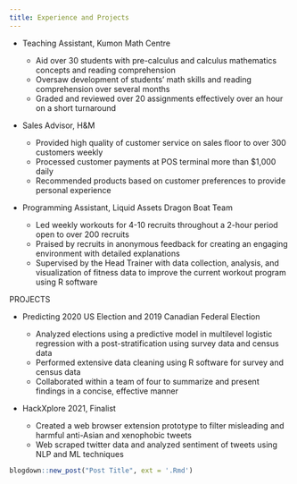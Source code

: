 ```yaml
---
title: Experience and Projects
---
```


- Teaching Assistant, Kumon Math Centre
  - Aid over 30 students with pre-calculus and calculus mathematics concepts and reading comprehension
  - Oversaw development of students’ math skills and reading comprehension over several months
  - Graded and reviewed over 20 assignments effectively over an hour on a short turnaround
  
- Sales Advisor, H&M 
  - Provided high quality of customer service on sales floor to over 300 customers weekly
  - Processed customer payments at POS terminal more than $1,000 daily
  - Recommended products based on customer preferences to provide personal experience
  
- Programming Assistant, Liquid Assets Dragon Boat Team
  - Led weekly workouts for 4-10 recruits throughout a 2-hour period open to over 200 recruits
  - Praised by recruits in anonymous feedback for creating an engaging environment with detailed explanations
  - Supervised by the Head Trainer with data collection, analysis, and visualization of fitness data to improve the current workout program using R software
  
PROJECTS

- Predicting 2020 US Election and 2019 Canadian Federal Election
  - Analyzed elections using a predictive model in multilevel logistic regression with a post-stratification using
survey data and census data
  - Performed extensive data cleaning using R software for survey and census data
  - Collaborated within a team of four to summarize and present findings in a concise, effective manner
  
- HackXplore 2021, Finalist
  - Created a web browser extension prototype to filter misleading and harmful anti-Asian and xenophobic tweets
  - Web scraped twitter data and analyzed sentiment of tweets using NLP and ML techniques

```r
blogdown::new_post("Post Title", ext = '.Rmd')
```
